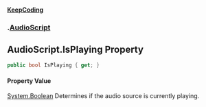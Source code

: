 #### [KeepCoding](index.md 'index')
### [](.md '').[AudioScript](AudioScript.md 'AudioScript')
## AudioScript.IsPlaying Property
```csharp
public bool IsPlaying { get; }
```
#### Property Value
[System.Boolean](https://docs.microsoft.com/en-us/dotnet/api/System.Boolean 'System.Boolean')
Determines if the audio source is currently playing.  
